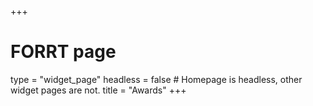 +++
# FORRT page
type = "widget_page"
headless = false  # Homepage is headless, other widget pages are not.
title = "Awards"
+++

